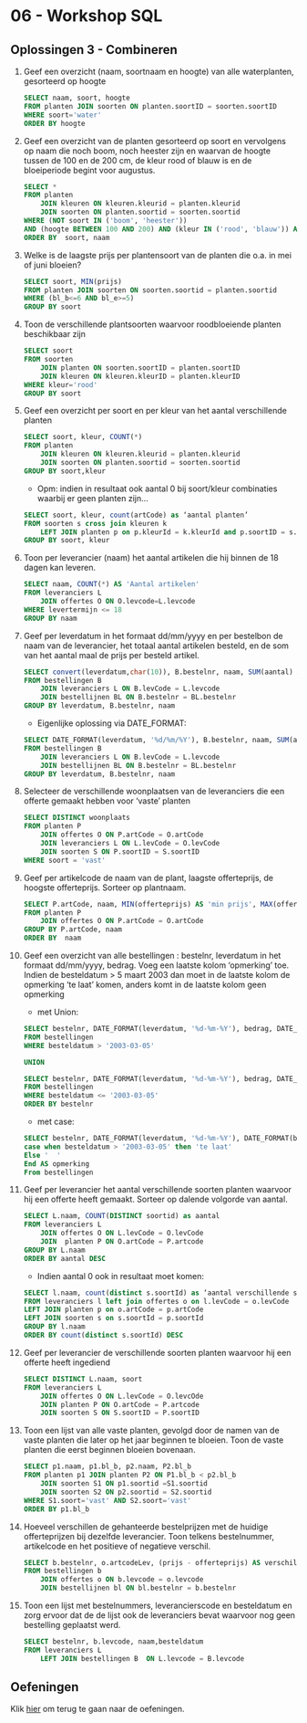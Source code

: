 # 06 - Workshop SQL

## Oplossingen 3 - Combineren
1. Geef een overzicht (naam, soortnaam en hoogte) van alle waterplanten, gesorteerd op hoogte 
    ```sql
    SELECT naam, soort, hoogte 
    FROM planten JOIN soorten ON planten.soortID = soorten.soortID  
    WHERE soort='water' 
    ORDER BY hoogte  
    ```

2. Geef een overzicht van de planten gesorteerd op soort en vervolgens op naam die noch boom, noch heester zijn en waarvan de hoogte tussen de 100 en de 200 cm, de kleur rood of blauw is en de bloeiperiode begint voor augustus. 
    ```sql
    SELECT * 
    FROM planten  
        JOIN kleuren ON kleuren.kleurid = planten.kleurid 
        JOIN soorten ON planten.soortid = soorten.soortid 
    WHERE (NOT soort IN ('boom', 'heester')) 
    AND (hoogte BETWEEN 100 AND 200) AND (kleur IN ('rood', 'blauw')) AND (bl_b < 8) 
    ORDER BY  soort, naam 
    ```

3. Welke is de laagste prijs per plantensoort van de planten die o.a. in mei of juni bloeien? 
    ```sql
    SELECT soort, MIN(prijs) 
    FROM planten JOIN soorten ON soorten.soortid = planten.soortid 
    WHERE (bl_b<=6 AND bl_e>=5)  
    GROUP BY soort 
    ```

4. Toon de verschillende plantsoorten waarvoor roodbloeiende planten beschikbaar zijn 
    ```sql
    SELECT soort 
    FROM soorten 
        JOIN planten ON soorten.soortID = planten.soortID 
        JOIN kleuren ON kleuren.kleurID = planten.kleurID 
    WHERE kleur='rood' 
    GROUP BY soort 
    ```
 
5. Geef een overzicht per soort en per kleur van het aantal verschillende planten
    ```sql
    SELECT soort, kleur, COUNT(*) 
    FROM planten 
        JOIN kleuren ON kleuren.kleurid = planten.kleurid 
        JOIN soorten ON planten.soortid = soorten.soortid 
    GROUP BY soort,kleur 
    ```
     - Opm: indien in resultaat ook aantal 0 bij soort/kleur combinaties waarbij er geen planten zijn… 

    ```sql
    SELECT soort, kleur, count(artCode) as ‘aantal planten’ 
    FROM soorten s cross join kleuren k  
        LEFT JOIN planten p on p.kleurId = k.kleurId and p.soortID = s.soortID 
    GROUP BY soort, kleur 
    ```

6. Toon per leverancier (naam) het aantal artikelen die hij binnen de 18 dagen kan leveren.  
    ```sql
    SELECT naam, COUNT(*) AS 'Aantal artikelen' 
    FROM leveranciers L 
        JOIN offertes O ON O.levcode=L.levcode 
    WHERE levertermijn <= 18 
    GROUP BY naam 
    ```

7. Geef per leverdatum in het formaat dd/mm/yyyy en per bestelbon de naam van de leverancier, het totaal aantal artikelen besteld, en de som van het aantal maal de prijs per besteld artikel. 
    ```sql
    SELECT convert(leverdatum,char(10)), B.bestelnr, naam, SUM(aantal) AS 'totaal aantal', SUM(aantal*prijs) AS 'bedrag' 
    FROM bestellingen B  
        JOIN leveranciers L ON B.levCode = L.levcode 
        JOIN bestellijnen BL ON B.bestelnr = BL.bestelnr 
    GROUP BY leverdatum, B.bestelnr, naam 
    ```
    - Eigenlijke oplossing via DATE_FORMAT: 
    ```sql 
    SELECT DATE_FORMAT(leverdatum, '%d/%m/%Y'), B.bestelnr, naam, SUM(aantal) AS 'totaal aantal', SUM(aantal*prijs) AS 'bedrag' 
    FROM bestellingen B  
        JOIN leveranciers L ON B.levCode = L.levcode 
        JOIN bestellijnen BL ON B.bestelnr = BL.bestelnr 
    GROUP BY leverdatum, B.bestelnr, naam 
    ```

8. Selecteer de verschillende woonplaatsen van de leveranciers die een offerte gemaakt hebben voor ‘vaste’ planten 
    ```sql
    SELECT DISTINCT woonplaats 
    FROM planten P  
        JOIN offertes O ON P.artCode = O.artCode 
        JOIN leveranciers L ON L.levCode = O.levCode 
        JOIN soorten S ON P.soortID = S.soortID 
    WHERE soort = 'vast' 
    ```

9. Geef per artikelcode de naam van de plant, laagste offerteprijs, de hoogste offerteprijs. Sorteer op plantnaam. 
    ```sql
    SELECT P.artCode, naam, MIN(offerteprijs) AS 'min prijs', MAX(offerteprijs) AS 'max prijs' 
    FROM planten P 
        JOIN offertes O ON P.artCode = O.artCode 
    GROUP BY P.artCode, naam 
    ORDER BY  naam 
    ```

10. Geef een overzicht van alle bestellingen : bestelnr, leverdatum in het formaat dd/mm/yyyy, bedrag. Voeg een laatste kolom ‘opmerking’ toe. Indien de besteldatum > 5 maart 2003 dan moet in de laatste kolom de opmerking ‘te laat’ komen, anders komt in de laatste kolom geen opmerking  
    - met Union: 
    ```sql
    SELECT bestelnr, DATE_FORMAT(leverdatum, '%d-%m-%Y'), bedrag, DATE_FORMAT(besteldatum, '%d/%m/%Y'), 'te laat' AS opmerking 
    FROM bestellingen 
    WHERE besteldatum > '2003-03-05' 

    UNION 

    SELECT bestelnr, DATE_FORMAT(leverdatum, '%d-%m-%Y'), bedrag, DATE_FORMAT(besteldatum, '%d/%m/%Y'), '  ' AS opmerking 
    FROM bestellingen 
    WHERE besteldatum <= '2003-03-05' 
    ORDER BY bestelnr 
    ```
    - met case: 
    ```sql
    SELECT bestelnr, DATE_FORMAT(leverdatum, '%d-%m-%Y'), DATE_FORMAT(besteldatum, '%d-%m-%Y'), bedrag,  
    case when besteldatum > '2003-03-05' then 'te laat'  
    Else '  ' 
    End AS opmerking 
    From bestellingen 
    ```

11. Geef per leverancier het aantal verschillende soorten planten waarvoor hij een offerte heeft gemaakt. Sorteer op dalende volgorde van aantal. 
    ```sql
    SELECT L.naam, COUNT(DISTINCT soortid) as aantal 
    FROM leveranciers L  
        JOIN offertes O ON L.levCode = O.levCode 
        JOIN  planten P ON O.artCode = P.artcode 
    GROUP BY L.naam 
    ORDER BY aantal DESC 
    ```
    - Indien aantal 0 ook in resultaat moet komen: 
    ```sql
    SELECT l.naam, count(distinct s.soortId) as ‘aantal verschillende soorten planten’ 
    FROM leveranciers l left join offertes o on l.levCode = o.levCode  
    LEFT JOIN planten p on o.artCode = p.artCode 
    LEFT JOIN soorten s on s.soortId = p.soortId 
    GROUP BY l.naam 
    ORDER BY count(distinct s.soortId) DESC 
    ```

12. Geef per leverancier de verschillende soorten planten waarvoor hij een offerte heeft ingediend 
    ```sql
    SELECT DISTINCT L.naam, soort 
    FROM leveranciers L  
        JOIN offertes O ON L.levCode = O.levcOde 
        JOIN planten P ON O.artCode = P.artcode 
        JOIN soorten S ON S.soortID = P.soortID 
    ```

13. Toon een lijst van alle vaste planten, gevolgd door de namen van de vaste planten die later op het jaar beginnen te bloeien. Toon de vaste planten die eerst beginnen bloeien bovenaan. 
    ```sql
    SELECT p1.naam, p1.bl_b, p2.naam, P2.bl_b 
    FROM planten p1 JOIN planten P2 ON P1.bl_b < p2.bl_b 
        JOIN soorten S1 ON p1.soortid =S1.soortid 
        JOIN soorten S2 ON p2.soortid = S2.soortid 
    WHERE S1.soort='vast' AND S2.soort='vast' 
    ORDER BY p1.bl_b 
    ```
14. Hoeveel verschillen de gehanteerde bestelprijzen met de huidige offerteprijzen bij dezelfde leverancier. Toon telkens bestelnummer, artikelcode en het positieve of negatieve verschil. 
    ```sql
    SELECT b.bestelnr, o.artcodeLev, (prijs - offerteprijs) AS verschil 
    FROM bestellingen b 
        JOIN offertes o ON b.levcode = o.levcode 
        JOIN bestellijnen bl ON bl.bestelnr = b.bestelnr 
    ```
15. Toon een lijst met bestelnummers, leverancierscode en besteldatum en zorg ervoor dat de de lijst ook de leveranciers bevat waarvoor nog geen bestelling geplaatst werd. 
    ```sql
    SELECT bestelnr, b.levcode, naam,besteldatum 
    FROM leveranciers L 
        LEFT JOIN bestellingen B  ON L.levcode = B.levcode 
    ```

## Oefeningen
Klik [hier](../exercises.md) om terug te gaan naar de oefeningen.
